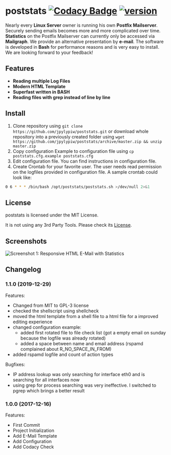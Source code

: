 # poststats [![Codacy Badge](https://api.codacy.com/project/badge/Grade/9f54350a80c74d45bce11633aa50629d)](https://www.codacy.com/app/jpylypiw/poststats?utm_source=github.com&amp;utm_medium=referral&amp;utm_content=jpylypiw/poststats&amp;utm_campaign=Badge_Grade) [![version](https://img.shields.io/badge/version-1.1.0-green.svg)](https://github.com/jpylypiw/poststats)

Nearly every **Linux Server** owner is running his own **Postfix Mailserver**. Securely sending emails becomes more and more complicated over time. **Statistics** on the Postfix Mailserver can currently only be accessed via **Mailgraph**. We provide an alternative presentation by **e-mail**. The software is developed in **Bash** for performance reasons and is very easy to install. We are looking forward to your feedback!

## Features

- **Reading multiple Log Files**
- **Modern HTML Template**
- **Superfast written in BASH**
- **Reading files with grep instead of line by line**

## Install

1. Clone repository using `git clone https://github.com/jpylypiw/poststats.git` or download whole repository into a previously created folder using `wget https://github.com/jpylypiw/poststats/archive/master.zip && unzip master.zip`
1. Copy configuration Example to configuration file using `cp poststats.cfg.example poststats.cfg`
1. Edit configuration file. You can find instructions in configuration file.
1. Create Crontab for your favorite user. The user needs read permission on the logfiles provided in configuration file. A sample crontab could look like:

```sh
0 6 * * * /bin/bash /opt/poststats/poststats.sh >/dev/null 2>&1
```

## License

poststats is licensed under the MIT License.

It is not using any 3rd Party Tools. Please check its [License](https://github.com/jpylypiw/poststats/blob/master/LICENSE).

## Screenshots

![Screenshot 1: Responsive HTML E-Mail with Statistics](https://i.imgur.com/1IjtosB.png)

## Changelog

### 1.1.0 (2019-12-29)

Features:

- Changed from MIT to GPL-3 license
- checked the shellscript using shellcheck
- moved the html template from a shell file to a html file for a improved editing experience
- changed configuration example:
  - added first rotated file to file check list (got a empty email on sunday because the logfile was already rotated)
  - added a space between name and email address (rspamd complained about R_NO_SPACE_IN_FROM)
- added rspamd logfile and count of action types

Bugfixes:

- IP address lookup was only searching for interface eth0 and is searching for all interfaces now
- using grep for process searching was very ineffective. I switched to pgrep which brings a better result

### 1.0.0 (2017-12-16)

Features:

- First Commit
- Project Initialization
- Add E-Mail Template
- Add Configuration
- Add Codacy Check